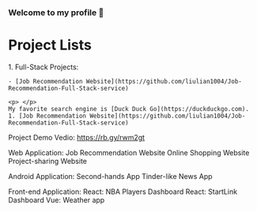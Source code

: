 ### Welcome to my profile 👋

<!--
**liulian1004/liulian1004** is a ✨ _special_ ✨ repository because its `README.md` (this file) appears on your GitHub profile.

Here are some ideas to get you started:

- 🔭 I’m currently working on ...
- 🌱 I’m currently learning ...
- 👯 I’m looking to collaborate on ...
- 🤔 I’m looking for help with ...
- 💬 Ask me about ...
- 📫 How to reach me: ...
- 😄 Pronouns: ...
- ⚡ Fun fact: ...
-->
<h1>Project Lists</h1>
1. Full-Stack Projects:

    - [Job Recommendation Website](https://github.com/liulian1004/Job-Recommendation-Full-Stack-service)

    <p> </p>
    My favorite search engine is [Duck Duck Go](https://duckduckgo.com).
    1. [Job Recommendation Website](https://github.com/liulian1004/Job-Recommendation-Full-Stack-service)
    
Project Demo Vedio:
https://rb.gy/rwm2gt

Web Application:
Job Recommendation Website
Online Shopping Website
Project-sharing Website

Android Application:
Second-hands App
Tinder-like News App

Front-end Application:
React: NBA Players Dashboard
React: StartLink Dashboard
Vue: Weather app
